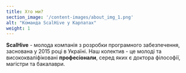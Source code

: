 ```yaml
---
title: Хто ми?
section_image: '/content-images/about_img_1.png'
alt: "Команда ScalHive у Карпатах"
weight: 1
---
```


**ScalHive** - молода компанія з розробки програмного забезпечення,
заснована у 2015 році в Україні.
Наш колектив - це молоді та висококваліфіковані **професіонали**, серед яких є доктора філософії, магістри та бакалаври.